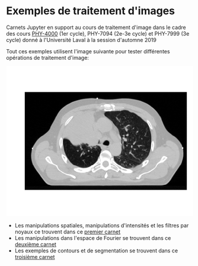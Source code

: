 
# Exemples de traitement d'images

Carnets Jupyter en support au cours de traitement d'image dans le cadre des cours [PHY-4000](https://www.ulaval.ca/les-etudes/cours/repertoire/detailsCours/phy-4000-imagerie-medicale.html) (1er cycle), PHY-7094 (2e-3e cycle) et PHY-7999 (3e cycle) donné à l'Université Laval à la session d'automne 2019

Tout ces exemples utilisent l'image suivante pour tester différentes opérations de traitement d'image:

![](imgs/test_img_8bits.png)

- Les manipulations spatiales, manipulations d'intensités et les filtres par noyaux ce trouvent dans ce [premier carnet](image_manip.ipynb)
- Les manipulations dans l'espace de Fourier se trouvent dans ce [deuxième carnet](espace_Fourier.ipynb)
- Les exemples de contours et de segmentation se trouvent dans ce [troisième carnet](contours.ipynb)
